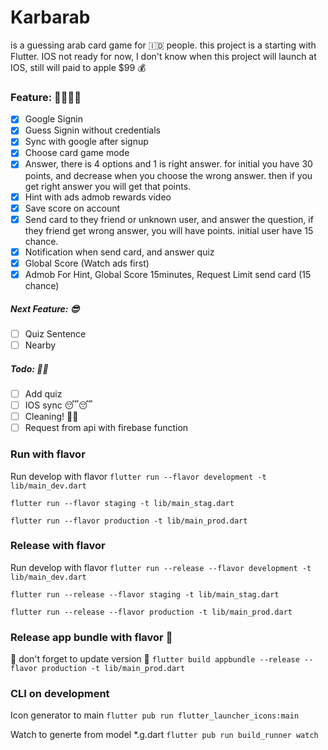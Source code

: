 # Karbarab

is a guessing arab card game for 🇮🇩 people. this project is a starting with Flutter. IOS not ready for now,
I don't know when this project will launch at IOS, still will paid to apple $99 💰

### Feature: 🥳🥳🥳🥳
* [x] Google Signin
* [x] Guess Signin without credentials
* [x] Sync with google after signup
* [x] Choose card game mode
* [x] Answer, there is 4 options and 1 is right answer. for initial you have 30 points, and decrease when you choose the wrong answer. then if you get right answer you will get that points.
* [x] Hint with ads admob rewards video
* [x] Save score on account
* [x] Send card to they friend or unknown user, and answer the question, if they friend get wrong answer, you will have points. initial user have 15 chance.
* [x] Notification when send card, and answer quiz
* [x] Global Score (Watch ads first)
* [x] Admob For Hint, Global Score 15minutes, Request Limit send card (15 chance)

##### Next Feature: 😎
* [ ] Quiz Sentence
* [ ] Nearby

##### Todo: 👻👻
* [ ] Add quiz
* [ ] IOS sync 😴😴
* [ ] Cleaning! 👻👻
* [ ] Request from api with firebase function

### Run with flavor
Run develop with flavor
```flutter run --flavor development -t lib/main_dev.dart```

```flutter run --flavor staging -t lib/main_stag.dart```

```flutter run --flavor production -t lib/main_prod.dart```

### Release with flavor
Run develop with flavor
```flutter run --release --flavor development -t lib/main_dev.dart```

```flutter run --release --flavor staging -t lib/main_stag.dart```

```flutter run --release --flavor production -t lib/main_prod.dart```

### Release app bundle with flavor 🤘
🤘 don't forget to update version 🤘
```flutter build appbundle --release --flavor production -t lib/main_prod.dart```


### CLI on development

Icon generator to main ```flutter pub run flutter_launcher_icons:main```

Watch to generte from model *.g.dart ```flutter pub run build_runner watch```